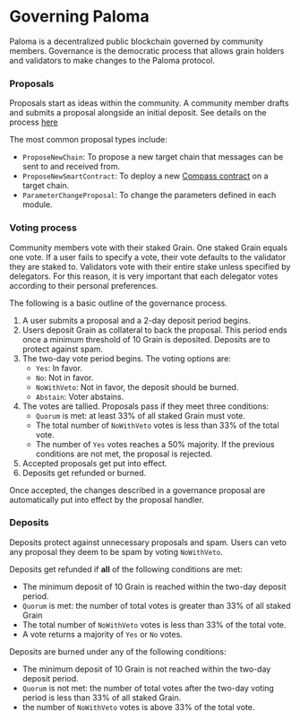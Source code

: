 # Governing Paloma

Paloma is a decentralized public blockchain governed by community members. Governance is the democratic process that allows grain holders and validators to make changes to the Paloma protocol. 

### Proposals

Proposals start as ideas within the community. A community member drafts and submits a proposal alongside an initial deposit. See details on the process [here](https://forum.palomachain.com/t/how-to-create-a-paloma-improvement-proposal-or-pip/64)

The most common proposal types include:

- `ProposeNewChain`: To propose a new target chain that messages can be sent to and received from. 
- `ProposeNewSmartContract`: To deploy a new [Compass contract](../applications/compass-evm/overview) on a target chain. 
- `ParameterChangeProposal`: To change the parameters defined in each module.

### Voting process

Community members vote with their staked Grain. One staked Grain equals one vote. If a user fails to specify a vote, their vote defaults to the validator they are staked to. Validators vote with their entire stake unless specified by delegators. For this reason, it is very important that each delegator votes according to their personal preferences.

The following is a basic outline of the governance process.

1. A user submits a proposal and a 2-day deposit period begins.
2. Users deposit Grain as collateral to back the proposal. This period ends once a minimum threshold of 10 Grain is deposited. Deposits are to protect against spam.
3. The two-day vote period begins.
    The voting options are:
    - `Yes`: In favor.
    - `No`: Not in favor.
    - `NoWithVeto`: Not in favor, the deposit should be burned.
    - `Abstain`: Voter abstains.
4. The votes are tallied.
    Proposals pass if they meet three conditions:
    - `Quorum` is met: at least 33% of all staked Grain must vote.
    - The total number of `NoWithVeto` votes is less than 33% of the total vote.
    - The number of `Yes` votes reaches a 50% majority.
    If the previous conditions are not met, the proposal is rejected.
5. Accepted proposals get put into effect.
6. Deposits get refunded or burned.

Once accepted, the changes described in a governance proposal are automatically put into effect by the proposal handler. 

### Deposits

Deposits protect against unnecessary proposals and spam. Users can veto any proposal they deem to be spam by voting `NoWithVeto`.

Deposits get refunded if **all** of the following conditions are met:
- The minimum deposit of 10 Grain is reached within the two-day deposit period.
- `Quorum` is met: the number of total votes is greater than 33% of all staked Grain
- The total number of `NoWithVeto` votes is less than 33% of the total vote.
- A vote returns a majority of `Yes` or `No` votes.

Deposits are burned under any of the following conditions:
- The minimum deposit of 10 Grain is not reached within the two-day deposit period.
- `Quorum` is not met: the number of total votes after the two-day voting period is less than 33% of all staked Grain.
- the number of `NoWithVeto` votes is above 33% of the total vote.